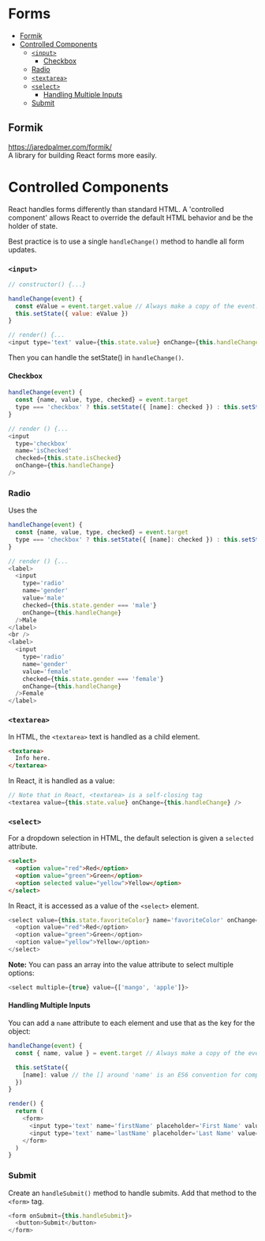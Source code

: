 # Forms

<!-- TOC -->
- [Formik](#formik)
- [Controlled Components](#controlled-components)
  - [`<input>`](#)
    - [Checkbox](#checkbox)
  - [Radio](#radio)
  - [`<textarea>`](#-1)
  - [`<select>`](#-2)
    - [Handling Multiple Inputs](#handling-multiple-inputs)
  - [Submit](#submit)

<!-- TOC END -->

## Formik
https://jaredpalmer.com/formik/  
A library for building React forms more easily.

# Controlled Components

React handles forms differently than standard HTML. A 'controlled component' allows React to override the default HTML behavior and be the holder of state.

Best practice is to use a single `handleChange()` method to handle all form updates.


### `<input>`
```javascript
// constructor() {...}

handleChange(event) {
  const eValue = event.target.value // Always make a copy of the event.target to avoid weird bugs.
  this.setState({ value: eValue })
}

// render() {...
<input type='text' value={this.state.value} onChange={this.handleChange} />
```
Then you can handle the setState() in `handleChange()`.


#### Checkbox
```javascript
handleChange(event) {
  const {name, value, type, checked} = event.target
  type === 'checkbox' ? this.setState({ [name]: checked }) : this.setState({ [name]: value })
}

// render () {...
<input
  type='checkbox'
  name='isChecked'
  checked={this.state.isChecked}
  onChange={this.handleChange}
/>
```


### Radio
Uses the
```javascript
handleChange(event) {
  const {name, value, type, checked} = event.target
  type === 'checkbox' ? this.setState({ [name]: checked }) : this.setState({ [name]: value })
}

// render () {...
<label>
  <input
    type='radio'
    name='gender'
    value='male'
    checked={this.state.gender === 'male'}
    onChange={this.handleChange}
  />Male
</label>
<br />
<label>
  <input
    type='radio'
    name='gender'
    value='female'
    checked={this.state.gender === 'female'}
    onChange={this.handleChange}
  />Female
</label>
```


### `<textarea>`

In HTML, the `<textarea>` text is handled as a child element.
```html
<textarea>
  Info here.
</textarea>
```

In React, it is handled as a value:
```javascript
// Note that in React, <textarea> is a self-closing tag
<textarea value={this.state.value} onChange={this.handleChange} />
```


### `<select>`
For a dropdown selection in HTML, the default selection is given a `selected` attribute.

```html
<select>
  <option value="red">Red</option>
  <option value="green">Green</option>
  <option selected value="yellow">Yellow</option>
</select>
```

In React, it is accessed as a value of the `<select>` element.

```javascript
<select value={this.state.favoriteColor} name='favoriteColor' onChange={this.handleChange}>
  <option value="red">Red</option>
  <option value="green">Green</option>
  <option value="yellow">Yellow</option>
</select>
```

__Note:__ You can pass an array into the value attribute to select multiple options:
```JavaScript
<select multiple={true} value={['mango', 'apple']}>
```


#### Handling Multiple Inputs
You can add a `name` attribute to each element and use that as the key for the object:
```JavaScript
handleChange(event) {
  const { name, value } = event.target // Always make a copy of the event.target to avoid weird bugs.

  this.setState({
    [name]: value // the [] around 'name' is an ES6 convention for computing key names
  })
}

render() {
  return (
    <form>
      <input type='text' name='firstName' placeholder='First Name' value={this.state.firstName} onChange={this.handleChange} />
      <input type='text' name='lastName' placeholder='Last Name' value={this.state.lastName} onChange={this.handleChange} />
    </form>
  )
}
```

### Submit
Create an `handleSubmit()` method to handle submits. Add that method to the `<form>` tag.

```JavaScript
<form onSubmit={this.handleSubmit}>
  <button>Submit</button>
</form>
```

